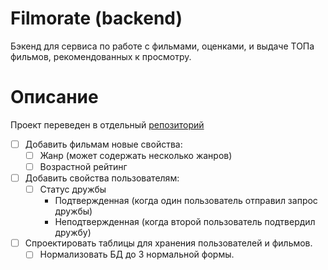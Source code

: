 # Filmorate (backend)

Бэкенд для сервиса по работе с фильмами, оценками, и выдаче ТОПа фильмов, рекомендованных к просмотру.

# Описание

Проект переведен в отдельный [репозиторий](https://github.com/PatBatTB/filmorate)

- [ ] Добавить фильмам новые свойства:
    - [ ] Жанр (может содержать несколько жанров)
    - [ ] Возрастной рейтинг
-  [ ] Добавить свойства пользователям:
    - [ ] Статус дружбы
        - Подтвержденная (когда один пользователь отправил запрос дружбы)
        - Неподтвержденная (когда второй пользователь подтвердил дружбу)

- [ ] Спроектировать таблицы для хранения пользователей и фильмов.
    - [ ] Нормализовать БД до 3 нормальной формы.